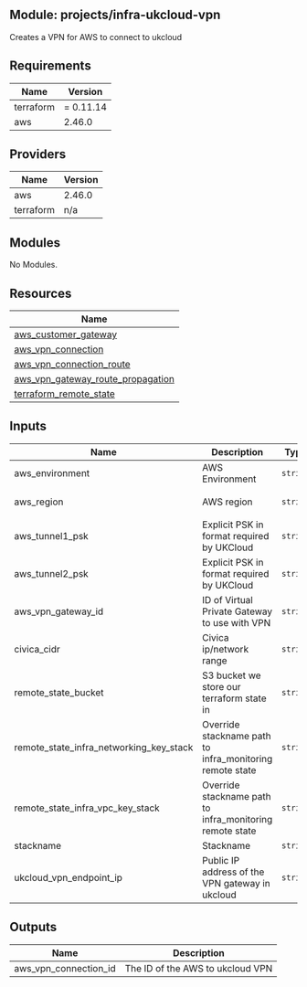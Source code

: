 ## Module: projects/infra-ukcloud-vpn

Creates a VPN for AWS to connect to ukcloud

## Requirements

| Name | Version |
|------|---------|
| terraform | = 0.11.14 |
| aws | 2.46.0 |

## Providers

| Name | Version |
|------|---------|
| aws | 2.46.0 |
| terraform | n/a |

## Modules

No Modules.

## Resources

| Name |
|------|
| [aws_customer_gateway](https://registry.terraform.io/providers/hashicorp/aws/2.46.0/docs/resources/customer_gateway) |
| [aws_vpn_connection](https://registry.terraform.io/providers/hashicorp/aws/2.46.0/docs/resources/vpn_connection) |
| [aws_vpn_connection_route](https://registry.terraform.io/providers/hashicorp/aws/2.46.0/docs/resources/vpn_connection_route) |
| [aws_vpn_gateway_route_propagation](https://registry.terraform.io/providers/hashicorp/aws/2.46.0/docs/resources/vpn_gateway_route_propagation) |
| [terraform_remote_state](https://registry.terraform.io/providers/hashicorp/terraform/latest/docs/data-sources/remote_state) |

## Inputs

| Name | Description | Type | Default | Required |
|------|-------------|------|---------|:--------:|
| aws\_environment | AWS Environment | `string` | n/a | yes |
| aws\_region | AWS region | `string` | `"eu-west-1"` | no |
| aws\_tunnel1\_psk | Explicit PSK in format required by UKCloud | `string` | n/a | yes |
| aws\_tunnel2\_psk | Explicit PSK in format required by UKCloud | `string` | n/a | yes |
| aws\_vpn\_gateway\_id | ID of Virtual Private Gateway to use with VPN | `string` | `""` | no |
| civica\_cidr | Civica ip/network range | `string` | n/a | yes |
| remote\_state\_bucket | S3 bucket we store our terraform state in | `string` | n/a | yes |
| remote\_state\_infra\_networking\_key\_stack | Override stackname path to infra\_monitoring remote state | `string` | `""` | no |
| remote\_state\_infra\_vpc\_key\_stack | Override stackname path to infra\_monitoring remote state | `string` | `""` | no |
| stackname | Stackname | `string` | `""` | no |
| ukcloud\_vpn\_endpoint\_ip | Public IP address of the VPN gateway in ukcloud | `string` | n/a | yes |

## Outputs

| Name | Description |
|------|-------------|
| aws\_vpn\_connection\_id | The ID of the AWS to ukcloud VPN |
